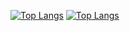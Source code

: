 [![Top Langs](https://github-readme-stats.vercel.app/api/top-langs/?username=krokreti)](https://github.com/anuraghazra/github-readme-stats)
[![Top Langs](https://github-readme-stats.vercel.app/api/top-langs/?username=krokreti&exclude_repo=fluter_projects)](https://github.com/anuraghazra/github-readme-stats)

<!--
**krokreti/krokreti** is a ✨ _special_ ✨ repository because its `README.md` (this file) appears on your GitHub profile.

Here are some ideas to get you started:

- 🔭 I’m currently working on ...
- 🌱 I’m currently learning ...
- 👯 I’m looking to collaborate on ...
- 🤔 I’m looking for help with ...
- 💬 Ask me about ...
- 📫 How to reach me: ...
- 😄 Pronouns: ...
- ⚡ Fun fact: ...
-->
